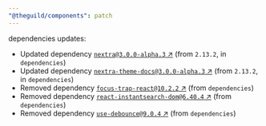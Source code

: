 ```yaml
---
"@theguild/components": patch
---
```

dependencies updates:
  - Updated dependency [`nextra@3.0.0-alpha.3` ↗︎](https://www.npmjs.com/package/nextra/v/3.0.0) (from `2.13.2`, in `dependencies`)
  - Updated dependency [`nextra-theme-docs@3.0.0-alpha.3` ↗︎](https://www.npmjs.com/package/nextra-theme-docs/v/3.0.0) (from `2.13.2`, in `dependencies`)
  - Removed dependency [`focus-trap-react@10.2.2` ↗︎](https://www.npmjs.com/package/focus-trap-react/v/10.2.2) (from `dependencies`)
  - Removed dependency [`react-instantsearch-dom@6.40.4` ↗︎](https://www.npmjs.com/package/react-instantsearch-dom/v/6.40.4) (from `dependencies`)
  - Removed dependency [`use-debounce@9.0.4` ↗︎](https://www.npmjs.com/package/use-debounce/v/9.0.4) (from `dependencies`)
